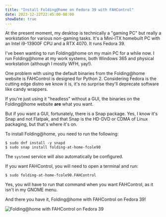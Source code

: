 ```yaml
---
title: "Install Folding@home on Fedora 39 with FAHControl"
date: 2023-12-22T22:45:00-08:00
showDate: true
---
```


At the present moment, my desktop is technically a "gaming PC" but really a
workstation for various non-gaming tasks. It's a Mini-ITX homebuilt PC with an
Intel i9-13900F CPU and a RTX 4070. It runs Fedora 39.

I've been wanting to run Folding@home on my main PC for a while now. I run
Folding@home at my work systems, both Windows 365 and physical workstation
(although I mostly WFH, yay!).

One problem with using the default binaries from the Folding@home website is
FAHControl is designed for Python 2. Considering Fedora is the cutting edge
distro we know it is, it's no surprise they'll deprecate software like candy
wrappers.

If you're just using it "headless" without a GUI, the binaries on the
Folding@home website **are** what you want.

But if you want a GUI, fortunately, there is a Snap package. Yes, I know it's
Snap and not Flatpak, and that Snap is the HD-DVD or CDMA of Linux packaging,
but that's where it's on.

To install Folding@home, you need to run the following:

    $ sudo dnf install -y snapd
    $ sudo snap install folding-at-home-fcole90

The `systemd` service will also automatically be configured.

If you want FAHControl, you will need to open a terminal and run:

    $ sudo folding-at-home-fcole90.FAHControl

Yes, you will have to run that command when you want FAHControl, as it isn't
in my GNOME menu.

And there you have it, Folding@home with FAHControl on Fedora 39!

![Folding@home with FAHControl on Fedora 39](/images/fedora-folding.png)
